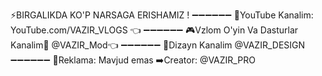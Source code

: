 ⚡BIRGALIKDA KO'P NARSAGA ERISHAMIZ !
 ➖➖➖➖➖➖
🔴YouTube Kanalim: 
YouTube.com/VAZIR_VLOGS 👈
➖➖➖➖➖➖
🎮Vzlom O'yin Va Dasturlar Kanalim🎳
@VAZIR_Mod👈
➖➖➖➖➖➖
🎨Dizayn Kanalim
@VAZIR_DESIGN
➖➖➖➖➖➖
🔰Reklama: Mavjud emas
➡️Creator: @VAZIR_PRO

